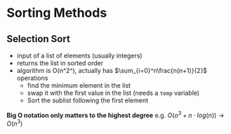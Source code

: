 # Sorting Methods

## Selection Sort

- input of a list of elements (usually integers)
- returns the list in sorted order
- algorithm is O(n^2^), actually has  $\sum_{i=0}^n\frac{n(n+1)}{2}$ operations
    - find the minimum element in the list
    - swap it with the first value in the list (needs a  `temp` variable)
    - Sort the sublist following the first element

**Big O notation only matters to the highest degree** e.g. $O(o^3+n \cdot log(n)) \rightarrow O(n^3)$

